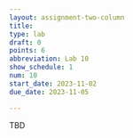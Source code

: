 ```yaml
---
layout: assignment-two-column
title: 
type: lab
draft: 0
points: 6
abbreviation: Lab 10
show_schedule: 1
num: 10
start_date: 2023-11-02
due_date: 2023-11-05

---
```

TBD